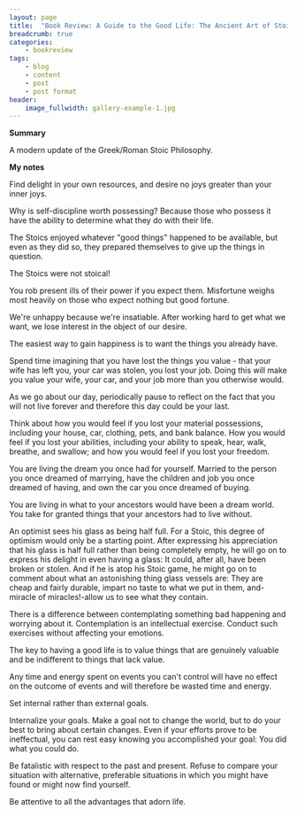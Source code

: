 ```yaml
---
layout: page
title:  "Book Review: A Guide to the Good Life: The Ancient Art of Stoic Joy - by William Irvine"
breadcrumb: true
categories:
    - bookreview
tags:
    - blog
    - content
    - post
    - post format
header:
    image_fullwidth: gallery-example-1.jpg
---
```


**Summary**

A modern update of the Greek/Roman Stoic Philosophy. 

**My notes**

Find delight in your own resources, and desire no joys greater than your inner joys.

Why is self-discipline worth possessing? Because those who possess it have the ability to determine what they do with their life. 

The Stoics enjoyed whatever "good things" happened to be available, but even as they did so, they prepared themselves to give up the things in question.

The Stoics were not stoical!

You rob present ills of their power if you expect them.
Misfortune weighs most heavily on those who expect nothing but good fortune.

We're unhappy because we're insatiable. After working hard to get what we want, we lose interest in the object of our desire. 

The easiest way to gain happiness is to want the things you already have.

Spend time imagining that you have lost the things you value - that your wife has left you, your car was stolen, you lost your job. Doing this will make you value your wife, your car, and your job more than you otherwise would.

As we go about our day, periodically pause to reflect on the fact that you will not live forever and therefore this day could be your last.

Think about how you would feel if you lost your material possessions, including your house, car, clothing, pets, and bank balance. How you would feel if you lost your abilities, including your ability to speak, hear, walk, breathe, and swallow; and how you would feel if you lost your freedom.

You are living the dream you once had for yourself. Married to the person you once dreamed of marrying, have the children and job you once dreamed of having, and own the car you once dreamed of buying.

You are living in what to your ancestors would have been a dream world. You take for granted things that your ancestors had to live without.

An optimist sees his glass as being half full. For a Stoic, this degree of optimism would only be a starting point. After expressing his appreciation that his glass is half full rather than being completely empty, he will go on to express his delight in even having a glass: It could, after all, have been broken or stolen. And if he is atop his Stoic game, he might go on to comment about what an astonishing thing glass vessels are: They are cheap and fairly durable, impart no taste to what we put in them, and-miracle of miracles!-allow us to see what they contain.

There is a difference between contemplating something bad happening and worrying about it. Contemplation is an intellectual exercise. Conduct such exercises without affecting your emotions.

The key to having a good life is to value things that are genuinely valuable and be indifferent to things that lack value.

Any time and energy spent on events you can't control will have no effect on the outcome of events and will therefore be wasted time and energy.

Set internal rather than external goals.

Internalize your goals. Make a goal not to change the world, but to do your best to bring about certain changes. Even if your efforts prove to be ineffectual, you can rest easy knowing you accomplished your goal: You did what you could do.

Be fatalistic with respect to the past and present. Refuse to compare your situation with alternative, preferable situations in which you might have found or might now find yourself.

Be attentive to all the advantages that adorn life.
